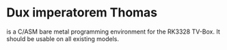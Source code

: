 Dux imperatorem Thomas 
======================

is a C/ASM bare metal programming environment for the RK3328 TV-Box. It should be usable on all existing models.
